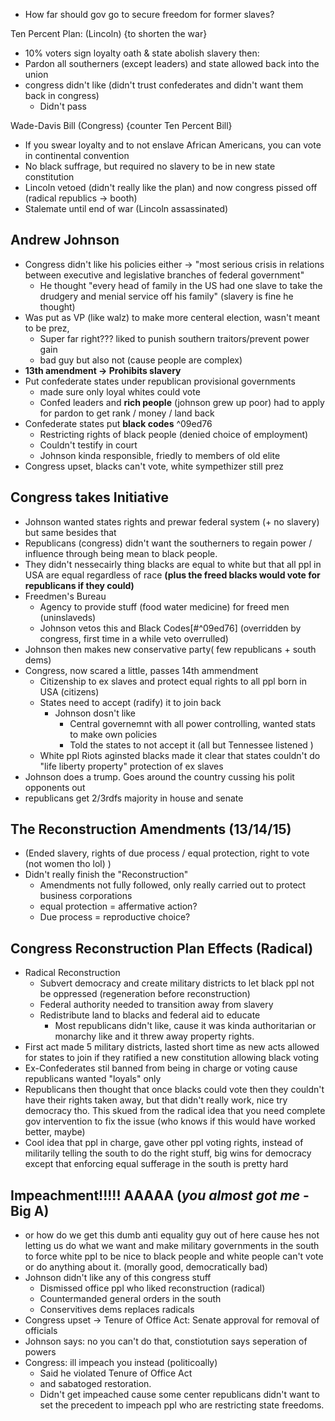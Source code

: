 - How far should gov go to secure freedom for former slaves?

Ten Percent Plan: (Lincoln) {to shorten the war} 
- 10% voters sign loyalty oath & state abolish slavery then:
- Pardon all southerners (except leaders) and state allowed back into the union
- congress didn't like (didn't trust confederates and didn't want them back in congress)
	- Didn't pass

Wade-Davis Bill (Congress) {counter Ten Percent Bill} 
- If you swear loyalty and to not enslave African Americans, you can vote in continental convention 
- No black suffrage, but required no slavery to be in new state constitution
- Lincoln vetoed (didn't really like the plan) and now congress pissed off (radical republics -> booth)
- Stalemate until end of war (Lincoln assassinated)
## Andrew Johnson
- Congress didn't like his policies either -> "most serious crisis in relations between executive and legislative branches of federal government"
	- He thought "every head of family in the US had one slave to take the drudgery and menial service off his family" (slavery is fine he thought)
- Was put as VP (like walz) to make more centeral election, wasn't meant to be prez, 
	- Super far right??? liked to punish southern traitors/prevent power gain
	- bad guy but also not (cause people are complex)
- **13th amendment -> Prohibits slavery**
- Put confederate states under republican provisional governments 
	- made sure only loyal whites could vote
	- Confed leaders and **rich people** (johnson grew up poor) had to apply for pardon to get rank / money / land back
- Confederate states put **black codes** ^09ed76
	- Restricting rights of black people (denied choice of employment)
	- Couldn't testify in court
	- Johnson kinda responsible, friedly to members of old elite
- Congress upset, blacks can't vote, white sympethizer still prez 
## Congress takes Initiative
- Johnson wanted states rights and prewar federal system (+ no slavery) but same besides that
- Republicans (congress) didn't want the southerners to regain power / influence through being mean to black people.
- They didn't nessecairly thing blacks are equal to white but that all ppl in USA are equal regardless of race **(plus the freed blacks would vote for republicans if they could)**
- Freedmen's Bureau
	- Agency to provide stuff (food water medicine) for freed men (uninslaveds) 
	- Johnson vetos this and Black Codes[#^09ed76] (overridden by congress, first time in a while veto overrulled)
- Johnson then makes new conservative party( few republicans + south dems)
- Congress, now scared a little, passes 14th ammendment
	- Citizenship to ex slaves and protect equal rights to all ppl born in USA (citizens)
	- States need to accept (radify) it to join back
		- Johnson dosn't like 
			- Central governemnt with all power controlling, wanted stats to make own policies
			- Told the states to not accept it (all but Tennessee listened )
	- White ppl Riots aginsted blacks made it clear that states couldn't do "life liberty property" protection of ex slaves
- Johnson does a trump. Goes around the country cussing his polit opponents out 
- republicans get 2/3rdfs majority in house and senate 

## The Reconstruction Amendments (13/14/15)
- (Ended slavery, rights of due process / equal protection, right to vote (not women tho lol) )
- Didn't really finish the "Reconstruction"
	-  Amendments not fully followed, only really carried out to protect business corporations
	- equal protection = affermative action?
	- Due process = reproductive choice?

## Congress Reconstruction Plan Effects (Radical)
- Radical Reconstruction
	- Subvert democracy and create military districts to let black ppl not be oppressed (regeneration before reconstruction)
	- Federal authority needed to transition away from slavery
	- Redistribute land to blacks and federal aid to educate 
		- Most republicans didn't like, cause it was kinda authoritarian or monarchy like and it threw away property rights.
- First act made 5 military districts, lasted short time as new acts allowed for states to join if they ratified a new constitution allowing black voting
- Ex-Confederates stil banned from being in charge or voting  cause republicans wanted "loyals" only
- Republicans then thought that once blacks could vote then they couldn't have their rights taken away, but that didn't really work, nice try democracy tho. This skued from the radical idea that you need complete gov intervention to fix the issue (who knows if this would have worked better, maybe)
- Cool idea that ppl in charge, gave other ppl voting rights, instead of militarily telling the south to do the right stuff, big wins for democracy except that enforcing equal sufferage in the south is pretty hard

## Impeachment!!!!! AAAAA  (*you almost got me* - Big A)
- or how do we get this dumb anti equality guy out of here cause hes not letting us do what we want and make military governments in the south to force white ppl to be nice to black people and white people can't vote or do anything about it. (morally good, democratically bad)
- Johnson didn't like any of this congress stuff
	- Dismissed office ppl who liked reconstruction (radical)
	- Countermanded general orders in the south
	- Conservitives dems replaces radicals
- Congress upset -> Tenure of Office Act: Senate approval for removal of officials
- Johnson says: no you can't do that, constiotution says seperation of powers
- Congress: ill impeach you instead (politicoally)
	- Said he violated Tenure of Office Act
	- and sabatoged restoration.
	- Didn't get impeached cause some center republicans didn't want to set the precedent to impeach ppl who are restricting state freedoms.




